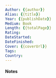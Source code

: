 ```yaml
---
Author: {{author}}
Alias: {{title}}
Year: {{publishDate}}
Medium: Book
Length: {{totalPage}} 
Rating: 
DateStarted: 
DateFinished: 
Cover: {{coverUrl}}
Tags: 
Country: 
---
```


#### Notes